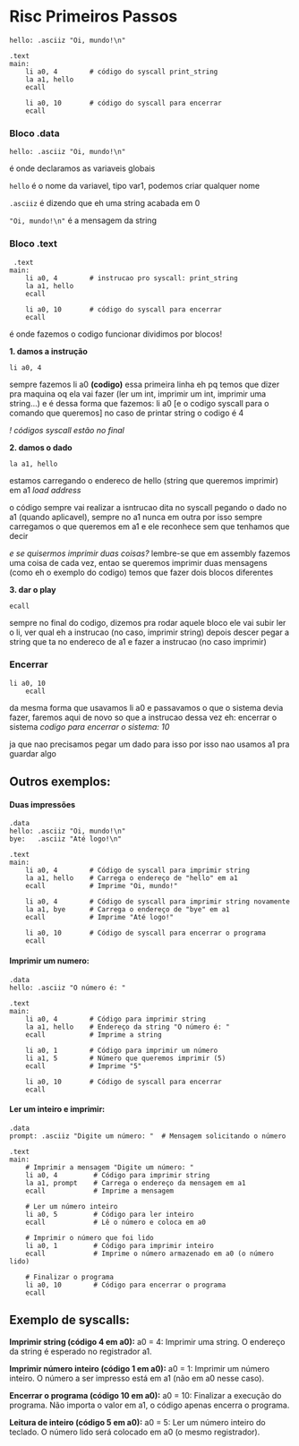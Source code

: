 # Risc Primeiros Passos

```.data
hello: .asciiz "Oi, mundo!\n"

.text
main:
    li a0, 4        # código do syscall print_string
    la a1, hello
    ecall

    li a0, 10       # código do syscall para encerrar
    ecall
```

### Bloco .data
```.data
hello: .asciiz "Oi, mundo!\n"
```

é onde declaramos as variaveis globais

```hello``` 
 é o nome da variavel, tipo var1, podemos criar qualquer nome

```.asciiz``` 
 é dizendo que eh uma string acabada em 0

```"Oi, mundo!\n"```
 é a mensagem da string

 ### Bloco .text

```
 .text
main:
    li a0, 4        # instrucao pro syscall: print_string
    la a1, hello
    ecall

    li a0, 10       # código do syscall para encerrar
    ecall
```

é onde fazemos o codigo funcionar
dividimos por blocos!

**1. damos a instrução**

```li a0, 4 ```

sempre fazemos li a0 **(codigo)**
essa primeira linha eh pq temos que dizer pra maquina oq ela vai fazer (ler um int, imprimir um int, imprimir uma string...) e é dessa forma que fazemos: li a0 [e o codigo syscall para o comando que queremos]
no caso de printar string o codigo é 4

*! códigos syscall estão no final*

**2. damos o dado**

```la a1, hello ```

estamos carregando o endereco de hello (string que queremos imprimir) em a1
*load address*

o código sempre vai realizar a isntrucao dita no syscall pegando o dado no a1 (quando aplicavel), sempre no a1 nunca em outra por isso sempre carregamos o que queremos em a1 e ele reconhece sem que tenhamos que decir

*e se quisermos imprimir duas coisas?*
lembre-se que em assembly fazemos uma coisa de cada vez, entao se queremos imprimir duas mensagens (como eh o exemplo do codigo) temos que fazer dois blocos diferentes

**3. dar o play**

```ecall```

sempre no final do codigo, dizemos pra rodar aquele bloco
ele vai subir ler o li, ver qual eh a instrucao (no caso, imprimir string) depois descer pegar a string que ta no endereco de a1 e fazer a instrucao (no caso imprimir)

### Encerrar

```
li a0, 10  
    ecall
```

da mesma forma que usavamos li a0 e passavamos o que o sistema devia fazer, faremos aqui de novo
so que a instrucao dessa vez eh: encerrar o sistema
*codigo para encerrar o sistema: 10*

ja que nao precisamos pegar um dado para isso por isso nao usamos a1 pra guardar algo

## Outros exemplos:

#### Duas impressões

```
.data
hello: .asciiz "Oi, mundo!\n"
bye:   .asciiz "Até logo!\n"

.text
main:
    li a0, 4        # Código de syscall para imprimir string
    la a1, hello    # Carrega o endereço de "hello" em a1
    ecall           # Imprime "Oi, mundo!"
    
    li a0, 4        # Código de syscall para imprimir string novamente
    la a1, bye      # Carrega o endereço de "bye" em a1
    ecall           # Imprime "Até logo!"

    li a0, 10       # Código de syscall para encerrar o programa
    ecall
```


#### Imprimir um numero:

```
.data
hello: .asciiz "O número é: "

.text
main:
    li a0, 4        # Código para imprimir string
    la a1, hello    # Endereço da string "O número é: "
    ecall           # Imprime a string
    
    li a0, 1        # Código para imprimir um número
    li a1, 5        # Número que queremos imprimir (5)
    ecall           # Imprime "5"

    li a0, 10       # Código de syscall para encerrar
    ecall

```

#### Ler um inteiro e imprimir:

```
.data
prompt: .asciiz "Digite um número: "  # Mensagem solicitando o número

.text
main:
    # Imprimir a mensagem "Digite um número: "
    li a0, 4         # Código para imprimir string
    la a1, prompt    # Carrega o endereço da mensagem em a1
    ecall            # Imprime a mensagem

    # Ler um número inteiro
    li a0, 5         # Código para ler inteiro
    ecall            # Lê o número e coloca em a0

    # Imprimir o número que foi lido
    li a0, 1         # Código para imprimir inteiro
    ecall            # Imprime o número armazenado em a0 (o número lido)

    # Finalizar o programa
    li a0, 10        # Código para encerrar o programa
    ecall
```


## Exemplo de syscalls:
**Imprimir string (código 4 em a0):**
    a0 = 4: Imprimir uma string.
    O endereço da string é esperado no registrador a1.

**Imprimir número inteiro (código 1 em a0):**
    a0 = 1: Imprimir um número inteiro.
    O número a ser impresso está em a1 (não em a0 nesse caso).

**Encerrar o programa (código 10 em a0):**
    a0 = 10: Finalizar a execução do programa.
    Não importa o valor em a1, o código apenas encerra o programa.

**Leitura de inteiro (código 5 em a0):**
    a0 = 5: Ler um número inteiro do teclado.
    O número lido será colocado em a0 (o mesmo registrador).
